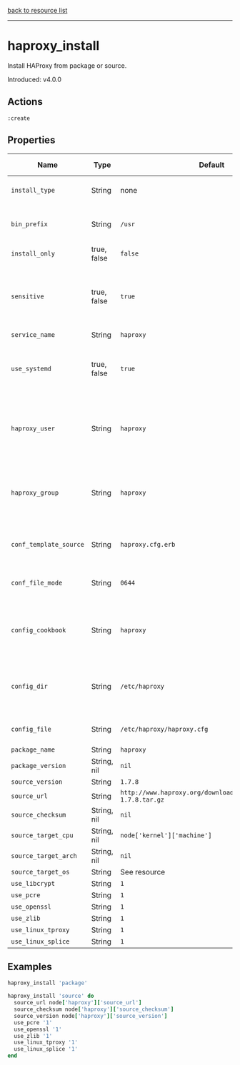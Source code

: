 [back to resource list](https://github.com/sous-chefs/haproxy#resources)

---

# haproxy_install

Install HAProxy from package or source.

Introduced: v4.0.0

## Actions

`:create`

## Properties

| Name                   | Type        | Default                                                          | Description                                                                    | Allowed Values      |
| ---------------------- | ----------- | ---------------------------------------------------------------- | ------------------------------------------------------------------------------ | ------------------- |
| `install_type`         | String      | none                                                             | Set the installation type                                                      | `package`, `source` |
| `bin_prefix`           | String      | `/usr`                                                           | Set the source compile prefix                                                  |
| `install_only`         | true, false | `false`                                                          |                                                                                |
| `sensitive`            | true, false | `true`                                                           | Ensure that sensitive resource data is not logged by the chef-client           |
| `service_name`         | String      | `haproxy`                                                        |                                                                                |
| `use_systemd`          | true, false | `true`                                                           | Evalues whether to use systemd based on the nodes init package                 |
| `haproxy_user`         | String      | `haproxy`                                                        | Similar to "uid" but uses the UID of user name `<user name>` from /etc/passwd  |
| `haproxy_group`        | String      | `haproxy`                                                        | Similar to "gid" but uses the GID of group name `<group name>` from /etc/group |
| `conf_template_source` | String      | `haproxy.cfg.erb`                                                | Source for the HAProxy config template                                         |
| `conf_file_mode`       | String      | `0644`                                                           | Defines the file mode for the config file                                      |
| `config_cookbook`      | String      | `haproxy`                                                        | Used to configure loading config from another cookbook                         |
| `config_dir`           | String      | `/etc/haproxy`                                                   | The directory where the HAProxy configuration resides                          | Valid directory     |
| `config_file`          | String      | `/etc/haproxy/haproxy.cfg`                                       | The HAProxy configuration file                                                 | Valid file name     |
| `package_name`         | String      | `haproxy`                                                        |                                                                                |
| `package_version`      | String, nil | `nil`                                                            |                                                                                |
| `source_version`       | String      | `1.7.8`                                                          |                                                                                |
| `source_url`           | String      | `http://www.haproxy.org/download/1.7.8/src/haproxy-1.7.8.tar.gz` |                                                                                |
| `source_checksum`      | String, nil | `nil`                                                            |                                                                                |
| `source_target_cpu`    | String, nil | `node['kernel']['machine']`                                      |                                                                                |
| `source_target_arch`   | String, nil | `nil`                                                            |                                                                                |
| `source_target_os`     | String      | See resource                                                     |                                                                                |
| `use_libcrypt`         | String      | `1`                                                              |                                                                                | `0`, `1`            |
| `use_pcre`             | String      | `1`                                                              |                                                                                | `0`, `1`            |
| `use_openssl`          | String      | `1`                                                              |                                                                                | `0`, `1`            |
| `use_zlib`             | String      | `1`                                                              |                                                                                | `0`, `1`            |
| `use_linux_tproxy`     | String      | `1`                                                              |                                                                                | `0`, `1`            |
| `use_linux_splice`     | String      | `1`                                                              |                                                                                | `0`, `1`            |

## Examples

```ruby
haproxy_install 'package'
```

```ruby
haproxy_install 'source' do
  source_url node['haproxy']['source_url']
  source_checksum node['haproxy']['source_checksum']
  source_version node['haproxy']['source_version']
  use_pcre '1'
  use_openssl '1'
  use_zlib '1'
  use_linux_tproxy '1'
  use_linux_splice '1'
end
```
